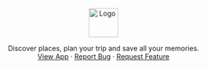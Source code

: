 <!-- PROJECT LOGO -->
<br />
<p align="center">
  <a href="https://github.com/voyaage/voyage">
    <img src="https://i.imgur.com/BVGd1mk.png" alt="Logo" height="60">
  </a>

  <!--<h3 align="center">Voyager</h3>-->

  <p align="center">
    Discover places, plan your trip and save all your memories.
    <br />
    <a href="#">View App</a>
    ·
    <a href="#">Report Bug</a>
    ·
    <a href="#">Request Feature</a>
  </p>
</p>
